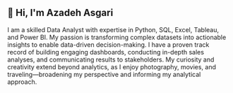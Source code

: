 ## 👋 Hi, I'm Azadeh Asgari

I am a skilled Data Analyst with expertise in Python, SQL, Excel, Tableau, and Power BI. My passion is transforming complex datasets into actionable insights to enable data-driven decision-making. I have a proven track record of building engaging dashboards, conducting in-depth sales analyses, and communicating results to stakeholders. My curiosity and creativity extend beyond analytics, as I enjoy photography, movies, and traveling—broadening my perspective and informing my analytical approach.

